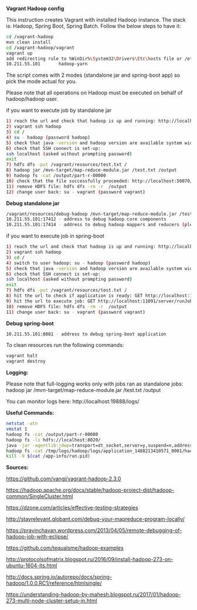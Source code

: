 **Vagrant Hadoop config**

This instruction creates Vagrant with installed Hadoop instance. The stack is: Hadoop, Spring Boot, Spring Batch. Follow the below steps to have it:

```sh
cd /vagrant-hadoop
mvn clean install
cd /vagrant-hadoop/vagrant
vagrant up
add redirecting rule to %WinDir%\System32\Drivers\Etc\hosts file or /etc/hosts file:
10.211.55.101		hadoop-yarn
```

The script comes with 2 modes (standalone jar and spring-boot app) so pick the mode actual for you.

Please note that all operations on Hadoop must be executed on behalf of hadoop/hadoop user.

if you want to execute job by standalone jar

```sh
1) reach the url and check that hadoop is up and running: http://localhost:50070/explorer.html/
2) vagrant ssh hadoop
3) cd /
4) su - hadoop (password hadoop)
5) check that java -version and hadoop version are available system wide
6) check that SSH connect is set-up:
ssh localhost (asked without prompting password)
exit
7) hdfs dfs -put /vagrant/resources/test.txt /
8) hadoop jar /mvn-target/map-reduce-module.jar /test.txt /output
9) hadoop fs -cat /output/part-r-00000
10) check that the file successfully proceeded: http://localhost:50070/explorer.html#/output
11) remove HDFS file: hdfs dfs -rm -r  /output
12) change user back: su - vagrant (password vagrant)
```

**Debug standalone jar**

```sh
/vagrant/resources/debug-hadoop /mvn-target/map-reduce-module.jar /test.txt /output
10.211.55.101:17412 - address to debug hadoop core components
10.211.55.101:17414 - address to debug hadoop mappers and reducers (please note it available only at map/reduce stage because suspend=n)
```

if you want to execute job in spring-boot

```sh
1) reach the url and check that hadoop is up and running: http://localhost:50070/explorer.html/
2) vagrant ssh hadoop
3) cd /
4) switch to user hadoop: su - hadoop (password hadoop)
5) check that java -version and hadoop version are available system wide
6) check that SSH connect is set-up:
ssh localhost (asked without prompting password)
exit
7) hdfs dfs -put /vagrant/resources/test.txt /
8) hit the url to check if application is ready: GET http://localhost:11091/server/test
9) hit the url to execute job: GET http://localhost:11091/server/runJob?isAsync=false
10) remove HDFS file: hdfs dfs -rm -r  /output
11) change user back: su - vagrant (password vagrant)
```

**Debug spring-boot**

```sh
10.211.55.101:8081 - address to debug spring-boot application
```

To clean resources run the following commands:

```sh
vagrant halt
vagrant destroy
```

**Logging:**

Please note that full-logging works only with jobs ran as standalone jobs: hadoop jar /mvn-target/map-reduce-module.jar /test.txt /output

You can monitor logs here: http://localhost:19888/logs/


**Useful Commands:**
```sh
netstat -atn
vmstat 1
hadoop fs -cat /output/part-r-00000
hadoop fs -ls hdfs://localhost:8020/
java -jar -agentlib:jdwp=transport=dt_socket,server=y,suspend=n,address=8081 /mvn-web/hadoop-web-app.jar
hadoop fs -cat /tmp/logs/hadoop/logs/application_1488213410571_0001/hadoop-yarn_50011
kill -9 $(cat /app-info/run.pid)
```

**Sources:**

https://github.com/vangj/vagrant-hadoop-2.3.0

https://hadoop.apache.org/docs/stable/hadoop-project-dist/hadoop-common/SingleCluster.html

https://dzone.com/articles/effective-testing-strategies

http://stayrelevant.globant.com/debug-your-mapreduce-program-locally/

https://pravinchavan.wordpress.com/2013/04/05/remote-debugging-of-hadoop-job-with-eclipse/

https://github.com/tequalsme/hadoop-examples

http://protocolsofmatrix.blogspot.ru/2016/09/install-hadoop-273-on-ubuntu-1604-lts.html

http://docs.spring.io/autorepo/docs/spring-hadoop/1.0.0.RC1/reference/htmlsingle/

https://understanding-hadoop-by-mahesh.blogspot.ru/2017/01/hadoop-273-multi-node-cluster-setup-in.html
